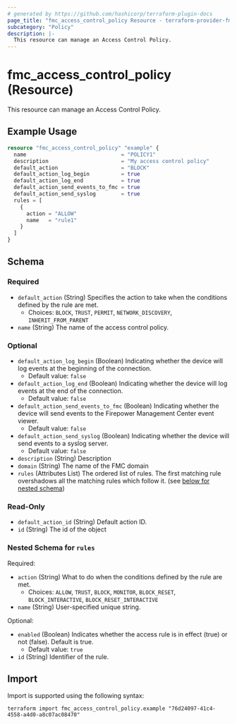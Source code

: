 ```yaml
---
# generated by https://github.com/hashicorp/terraform-plugin-docs
page_title: "fmc_access_control_policy Resource - terraform-provider-fmc"
subcategory: "Policy"
description: |-
  This resource can manage an Access Control Policy.
---
```


# fmc_access_control_policy (Resource)

This resource can manage an Access Control Policy.

## Example Usage

```terraform
resource "fmc_access_control_policy" "example" {
  name                              = "POLICY1"
  description                       = "My access control policy"
  default_action                    = "BLOCK"
  default_action_log_begin          = true
  default_action_log_end            = true
  default_action_send_events_to_fmc = true
  default_action_send_syslog        = true
  rules = [
    {
      action = "ALLOW"
      name   = "rule1"
    }
  ]
}
```

<!-- schema generated by tfplugindocs -->
## Schema

### Required

- `default_action` (String) Specifies the action to take when the conditions defined by the rule are met.
  - Choices: `BLOCK`, `TRUST`, `PERMIT`, `NETWORK_DISCOVERY`, `INHERIT_FROM_PARENT`
- `name` (String) The name of the access control policy.

### Optional

- `default_action_log_begin` (Boolean) Indicating whether the device will log events at the beginning of the connection.
  - Default value: `false`
- `default_action_log_end` (Boolean) Indicating whether the device will log events at the end of the connection.
  - Default value: `false`
- `default_action_send_events_to_fmc` (Boolean) Indicating whether the device will send events to the Firepower Management Center event viewer.
  - Default value: `false`
- `default_action_send_syslog` (Boolean) Indicating whether the device will send events to a syslog server.
  - Default value: `false`
- `description` (String) Description
- `domain` (String) The name of the FMC domain
- `rules` (Attributes List) The ordered list of rules. The first matching rule overshadows all the matching rules which follow it. (see [below for nested schema](#nestedatt--rules))

### Read-Only

- `default_action_id` (String) Default action ID.
- `id` (String) The id of the object

<a id="nestedatt--rules"></a>
### Nested Schema for `rules`

Required:

- `action` (String) What to do when the conditions defined by the rule are met.
  - Choices: `ALLOW`, `TRUST`, `BLOCK`, `MONITOR`, `BLOCK_RESET`, `BLOCK_INTERACTIVE`, `BLOCK_RESET_INTERACTIVE`
- `name` (String) User-specified unique string.

Optional:

- `enabled` (Boolean) Indicates whether the access rule is in effect (true) or not (false). Default is true.
  - Default value: `true`
- `id` (String) Identifier of the rule.

## Import

Import is supported using the following syntax:

```shell
terraform import fmc_access_control_policy.example "76d24097-41c4-4558-a4d0-a8c07ac08470"
```
